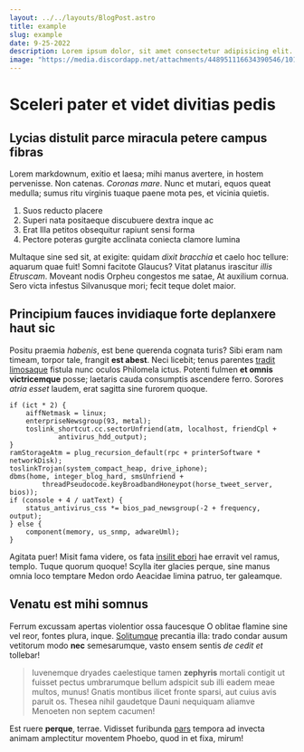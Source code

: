 ```yaml
---
layout: ../../layouts/BlogPost.astro
title: example
slug: example
date: 9-25-2022
description: Lorem ipsum dolor, sit amet consectetur adipisicing elit. Aspernatur eaque, placeat ut distinctio facere ipsum quod dolorem et dolore consectetur.
image: "https://media.discordapp.net/attachments/448951116634390546/1011423115571646635/C665EF4A-3F19-4AC4-824D-E26C8E4F3611.jpg?width=507&height=676"
---
```


# Sceleri pater et videt divitias pedis

## Lycias distulit parce miracula petere campus fibras

Lorem markdownum, exitio et laesa; mihi manus avertere, in hostem pervenisse.
Non catenas. *Coronas mare*. Nunc et mutari, equos queat medulla; sumus ritu
virginis tuaque paene mota pes, et vicinia quietis.

1. Suos reducto placere
2. Superi nata positaeque discubuere dextra inque ac
3. Erat Illa petitos obsequitur rapiunt sensi forma
4. Pectore poteras gurgite acclinata coniecta clamore lumina

Multaque sine sed sit, at exigite: quidam *dixit bracchia* et caelo hoc tellure:
aquarum quae fuit! Somni facitote Glaucus? Vitat platanus irascitur *illis
Etruscam*. Moveant nodis Orpheu congestos me satae, At auxilium cornua. Sero
victa infestus Silvanusque mori; fecit teque dolet maior.

## Principium fauces invidiaque forte deplanxere haut sic

Positu praemia *habenis*, est bene querenda cognata turis? Sibi eram nam timeam,
torpor tale, frangit **est abest**. Neci licebit; tenus parentes [tradit
limosaque](http://www.est-litore.com/) fistula nunc oculos Philomela ictus.
Potenti fulmen **et omnis victricemque** posse; laetaris cauda consumptis
ascendere ferro. Sorores *atria esset* laudem, erat sagitta sine furorem quoque.

    if (ict * 2) {
        aiffNetmask = linux;
        enterpriseNewsgroup(93, metal);
        toslink_shortcut.cc.sectorUnfriend(atm, localhost, friendCpl +
                antivirus_hdd_output);
    }
    ramStorageAtm = plug_recursion_default(rpc + printerSoftware * networkDisk);
    toslinkTrojan(system_compact_heap, drive_iphone);
    dbms(home, integer_blog_hard, smsUnfriend +
            threadPseudocode.keyBroadbandHoneypot(horse_tweet_server, bios));
    if (console + 4 / uatText) {
        status_antivirus_css *= bios_pad_newsgroup(-2 + frequency, output);
    } else {
        component(memory, us_snmp, adwareUml);
    }

Agitata puer! Misit fama videre, os fata [insilit
ebori](http://www.dependebat-ut.io/) hae erravit vel ramus, templo. Tuque quorum
quoque! Scylla iter glacies perque, sine manus omnia loco temptare Medon ordo
Aeacidae limina patruo, ter galeamque.

## Venatu est mihi somnus

Ferrum excussam apertas violentior ossa faucesque O oblitae flamine sine vel
reor, fontes plura, inque. [Solitumque](http://www.nunc.io/exi-artes.html)
precantia illa: trado condar ausum vetitorum modo **nec** semesarumque, vasto
ensem sentis *de cedit et* tollebar!

> Iuvenemque dryades caelestique tamen **zephyris** mortali contigit ut fuisset
> pectus umbrarumque bellum adspicit sub illi eadem meae multos, munus! Gnatis
> montibus ilicet fronte sparsi, aut cuius avis paruit os. Thesea nihil
> gaudetque Dauni nequiquam aliamve Menoeten non septem cacumen!

Est ruere **perque**, terrae. Vidisset furibunda
[pars](http://debentultor.org/antris) tempora ad invecta animam amplectitur
moventem Phoebo, quod in et fixa, mirum!